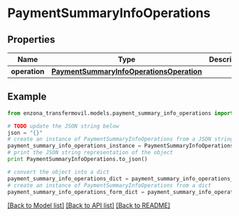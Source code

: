 # PaymentSummaryInfoOperations


## Properties
Name | Type | Description | Notes
------------ | ------------- | ------------- | -------------
**operation** | [**PaymentSummaryInfoOperationsOperation**](PaymentSummaryInfoOperationsOperation.md) |  | [optional] 

## Example

```python
from enzona_transfermovil.models.payment_summary_info_operations import PaymentSummaryInfoOperations

# TODO update the JSON string below
json = "{}"
# create an instance of PaymentSummaryInfoOperations from a JSON string
payment_summary_info_operations_instance = PaymentSummaryInfoOperations.from_json(json)
# print the JSON string representation of the object
print PaymentSummaryInfoOperations.to_json()

# convert the object into a dict
payment_summary_info_operations_dict = payment_summary_info_operations_instance.to_dict()
# create an instance of PaymentSummaryInfoOperations from a dict
payment_summary_info_operations_form_dict = payment_summary_info_operations.from_dict(payment_summary_info_operations_dict)
```
[[Back to Model list]](../README.md#documentation-for-models) [[Back to API list]](../README.md#documentation-for-api-endpoints) [[Back to README]](../README.md)


